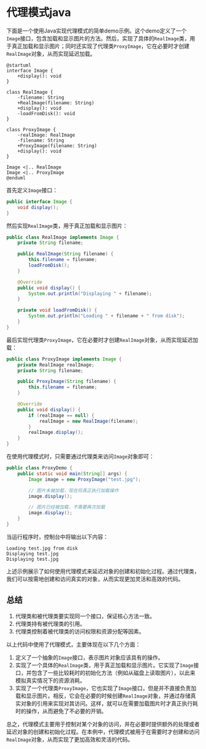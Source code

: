 # 代理模式java

下面是一个使用Java实现代理模式的简单demo示例。这个demo定义了一个`Image`接口，包含加载和显示图片的方法。然后，实现了具体的`RealImage`类，用于真正加载和显示图片；同时还实现了代理类`ProxyImage`，它在必要时才创建`RealImage`对象，从而实现延迟加载。

```puml
@startuml
interface Image {
    +display(): void
}

class RealImage {
    -filename: String
    +RealImage(filename: String)
    +display(): void
    -loadFromDisk(): void
}

class ProxyImage {
    -realImage: RealImage
    -filename: String
    +ProxyImage(filename: String)
    +display(): void
}

Image <|.. RealImage
Image <|.. ProxyImage
@enduml

```

首先定义`Image`接口：

```java
public interface Image {
    void display();
}
```

然后实现`RealImage`类，用于真正加载和显示图片：

```java
public class RealImage implements Image {
    private String filename;

    public RealImage(String filename) {
        this.filename = filename;
        loadFromDisk();
    }

    @Override
    public void display() {
        System.out.println("Displaying " + filename);
    }

    private void loadFromDisk() {
        System.out.println("Loading " + filename + " from disk");
    }
}
```

最后实现代理类`ProxyImage`，它在必要时才创建`RealImage`对象，从而实现延迟加载：

```java
public class ProxyImage implements Image {
    private RealImage realImage;
    private String filename;

    public ProxyImage(String filename) {
        this.filename = filename;
    }

    @Override
    public void display() {
        if (realImage == null) {
            realImage = new RealImage(filename);
        }
        realImage.display();
    }
}
```

在使用代理模式时，只需要通过代理类来访问`Image`对象即可：

```java
public class ProxyDemo {
    public static void main(String[] args) {
        Image image = new ProxyImage("test.jpg");

        // 图片未被加载，现在将真正执行加载操作
        image.display();

        // 图片已经被加载，不需要再次加载
        image.display();
    }
}
```

当运行程序时，控制台中将输出以下内容：

```
Loading test.jpg from disk
Displaying test.jpg
Displaying test.jpg
```

上述示例展示了如何使用代理模式来延迟对象的创建和初始化过程。通过代理类，我们可以按需地创建和访问真实的对象，从而实现更加灵活和高效的代码。

## 总结

1. 代理类和被代理类要实现同一个接口，保证核心方法一致。
2. 代理类持有被代理类的引用。
3. 代理类控制着被代理类的访问权限和资源分配等因素。

以上代码中使用了代理模式，主要体现在以下几个方面：

1. 定义了一个抽象的`Image`接口，表示图片对象应该具有的操作。
2. 实现了一个具体的`RealImage`类，用于真正加载和显示图片。它实现了`Image`接口，并包含了一些比较耗时的初始化方法（例如从磁盘上读取图片），以此来模拟真实情况下的资源消耗。
3. 实现了一个代理类`ProxyImage`，它也实现了`Image`接口，但是并不直接负责加载和显示图片。相反，它会在必要的时候创建`RealImage`对象，并通过存储真实对象的引用来实现对其访问。这样，就可以在需要加载图片时才真正执行耗时的操作，从而避免了不必要的开销。

总之，代理模式主要用于控制对某个对象的访问，并在必要时提供额外的处理或者延迟对象的创建和初始化过程。在本例中，代理模式被用于在需要时才创建和访问`RealImage`对象，从而实现了更加高效和灵活的代码。
